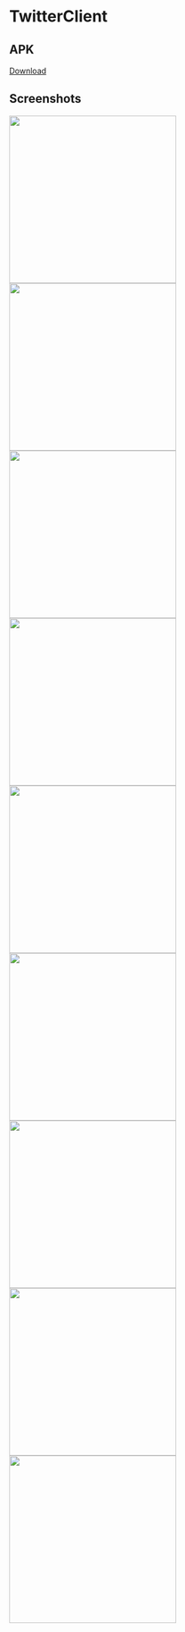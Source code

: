 # TwitterClient
## APK
<a i="raw-url" href="https://raw.githubusercontent.com/Dhruv-Kapoor/TwitterClient/master/apk/TwitterClient.apk">Download</a>
## Screenshots
<img src="https://github.com/Dhruv-Kapoor/TwitterClient/blob/master/screenshots/screenshot1.jpg" width=300>  <img src="https://github.com/Dhruv-Kapoor/TwitterClient/blob/master/screenshots/screenshot2.jpg" width=300>  <img src="https://github.com/Dhruv-Kapoor/TwitterClient/blob/master/screenshots/screenshot3.jpg" width=300>
<img src="https://github.com/Dhruv-Kapoor/TwitterClient/blob/master/screenshots/screenshot4.jpg" width=300>  <img src="https://github.com/Dhruv-Kapoor/TwitterClient/blob/master/screenshots/screenshot5.jpg" width=300>  <img src="https://github.com/Dhruv-Kapoor/TwitterClient/blob/master/screenshots/screenshot6.jpg" width=300>
<img src="https://github.com/Dhruv-Kapoor/TwitterClient/blob/master/screenshots/screenshot7.jpg" width=300>  <img src="https://github.com/Dhruv-Kapoor/TwitterClient/blob/master/screenshots/screenshot8.jpg" width=300>  <img src="https://github.com/Dhruv-Kapoor/TwitterClient/blob/master/screenshots/screenshot9.jpg" width=300>


